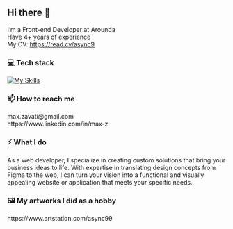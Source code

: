 ## Hi there 👋

I’m a Front-end Developer at Arounda <br/>
Have 4+ years of experience <br/>
My CV: https://read.cv/async9

### 💻 Tech stack

[![My Skills](https://skillicons.dev/icons?i=js,ts,react,next,css)](https://skillicons.dev)


### 📫 How to reach me

<div>
  max.zavati@gmail.com
  <br />
  https://www.linkedin.com/in/max-z
</div>


### ⚡ What I do 

As a web developer, I specialize in creating custom solutions that bring your business ideas to life. With expertise in translating design concepts from Figma to the web, I can turn your vision into a functional and visually appealing website or application that meets your specific needs.
<br />

  
### 🖼️ My artworks I did as a hobby
<div>
  https://www.artstation.com/async99
</div>
